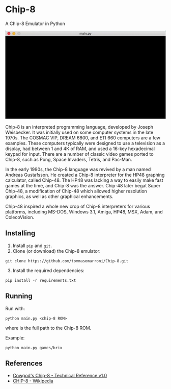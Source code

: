 # Chip-8

A Chip-8 Emulator in Python 

![](docs/chip8.gif)

Chip-8 is an interpreted programming language, developed by Joseph Weisbecker.
It was initially used on some computer systems in the late 1970s.
The COSMAC VIP, DREAM 6800, and ETI 660 computers are a few examples.
These computers typically were designed to use a television as a display, had between 1 and 4K of RAM, and used a 16-key hexadecimal keypad for input.
There are a number of classic video games ported to Chip-8, such as Pong, Space Invaders, Tetris, and Pac-Man.

In the early 1990s, the Chip-8 language was revived by a man named Andreas Gustafsson.
He created a Chip-8 interpreter for the HP48 graphing calculator, called Chip-48.
The HP48 was lacking a way to easily make fast games at the time, and Chip-8 was the answer.
Chip-48 later begat Super Chip-48, a modification of Chip-48 which allowed higher resolution graphics, as well as other graphical enhancements.

Chip-48 inspired a whole new crop of Chip-8 interpreters for various platforms, including MS-DOS, Windows 3.1, Amiga, HP48, MSX, Adam, and ColecoVision.

## Installing

1. Install `pip` and `git`.
2. Clone (or download) the Chip-8 emulator:
```
git clone https://github.com/tommasomarroni/Chip-8.git
```
3. Install the required dependencies:
```
pip install -r requirements.txt
```

## Running

Run with:
```
python main.py <chip-8 ROM>
```
where <chip-8 ROM> is the full path to the Chip-8 ROM.

Example:
```
python main.py games/brix
```

## References

- [Cowgod's Chip-8 - Technical Reference v1.0](http://devernay.free.fr/hacks/chip8/C8TECH10.HTM)
- [CHIP-8 - Wikipedia](https://en.wikipedia.org/wiki/CHIP-8)
